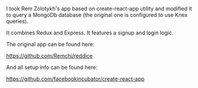I took Rem Zolotykh's app based on create-react-app utility and modified it to query a MongoDb database (the original one is configured to use Knex queries). 

It combines Redux and Express. It features a signup and login logic.  



The original app can be found here:

https://github.com/Remchi/reddice



And all setup info can be found here:

https://github.com/facebookincubator/create-react-app


